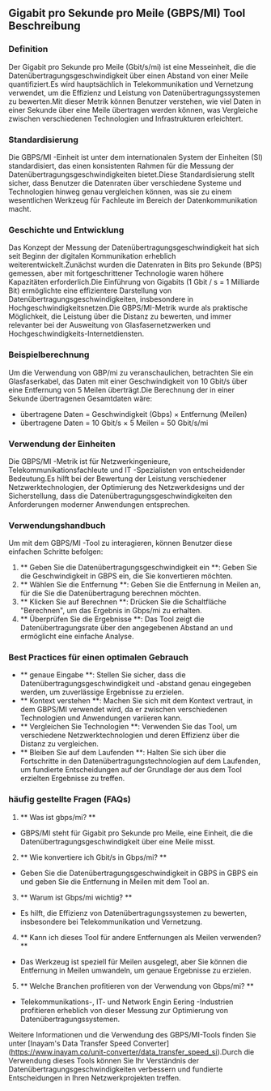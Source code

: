 ## Gigabit pro Sekunde pro Meile (GBPS/MI) Tool Beschreibung

### Definition
Der Gigabit pro Sekunde pro Meile (Gbit/s/mi) ist eine Messeinheit, die die Datenübertragungsgeschwindigkeit über einen Abstand von einer Meile quantifiziert.Es wird hauptsächlich in Telekommunikation und Vernetzung verwendet, um die Effizienz und Leistung von Datenübertragungssystemen zu bewerten.Mit dieser Metrik können Benutzer verstehen, wie viel Daten in einer Sekunde über eine Meile übertragen werden können, was Vergleiche zwischen verschiedenen Technologien und Infrastrukturen erleichtert.

### Standardisierung
Die GBPS/MI -Einheit ist unter dem internationalen System der Einheiten (SI) standardisiert, das einen konsistenten Rahmen für die Messung der Datenübertragungsgeschwindigkeiten bietet.Diese Standardisierung stellt sicher, dass Benutzer die Datenraten über verschiedene Systeme und Technologien hinweg genau vergleichen können, was sie zu einem wesentlichen Werkzeug für Fachleute im Bereich der Datenkommunikation macht.

### Geschichte und Entwicklung
Das Konzept der Messung der Datenübertragungsgeschwindigkeit hat sich seit Beginn der digitalen Kommunikation erheblich weiterentwickelt.Zunächst wurden die Datenraten in Bits pro Sekunde (BPS) gemessen, aber mit fortgeschrittener Technologie waren höhere Kapazitäten erforderlich.Die Einführung von Gigabits (1 Gbit / s = 1 Milliarde Bit) ermöglichte eine effizientere Darstellung von Datenübertragungsgeschwindigkeiten, insbesondere in Hochgeschwindigkeitsnetzen.Die GBPS/MI-Metrik wurde als praktische Möglichkeit, die Leistung über die Distanz zu bewerten, und immer relevanter bei der Ausweitung von Glasfasernetzwerken und Hochgeschwindigkeits-Internetdiensten.

### Beispielberechnung
Um die Verwendung von GBP/mi zu veranschaulichen, betrachten Sie ein Glasfaserkabel, das Daten mit einer Geschwindigkeit von 10 Gbit/s über eine Entfernung von 5 Meilen überträgt.Die Berechnung der in einer Sekunde übertragenen Gesamtdaten wäre:
- übertragene Daten = Geschwindigkeit (Gbps) × Entfernung (Meilen)
- übertragene Daten = 10 Gbit/s × 5 Meilen = 50 Gbit/s/mi

### Verwendung der Einheiten
Die GBPS/MI -Metrik ist für Netzwerkingenieure, Telekommunikationsfachleute und IT -Spezialisten von entscheidender Bedeutung.Es hilft bei der Bewertung der Leistung verschiedener Netzwerktechnologien, der Optimierung des Netzwerkdesigns und der Sicherstellung, dass die Datenübertragungsgeschwindigkeiten den Anforderungen moderner Anwendungen entsprechen.

### Verwendungshandbuch
Um mit dem GBPS/MI -Tool zu interagieren, können Benutzer diese einfachen Schritte befolgen:
1. ** Geben Sie die Datenübertragungsgeschwindigkeit ein **: Geben Sie die Geschwindigkeit in GBPS ein, die Sie konvertieren möchten.
2. ** Wählen Sie die Entfernung **: Geben Sie die Entfernung in Meilen an, für die Sie die Datenübertragung berechnen möchten.
3. ** Klicken Sie auf Berechnen **: Drücken Sie die Schaltfläche "Berechnen", um das Ergebnis in Gbps/mi zu erhalten.
4. ** Überprüfen Sie die Ergebnisse **: Das Tool zeigt die Datenübertragungsrate über den angegebenen Abstand an und ermöglicht eine einfache Analyse.

### Best Practices für einen optimalen Gebrauch
- ** genaue Eingabe **: Stellen Sie sicher, dass die Datenübertragungsgeschwindigkeit und -abstand genau eingegeben werden, um zuverlässige Ergebnisse zu erzielen.
- ** Kontext verstehen **: Machen Sie sich mit dem Kontext vertraut, in dem GBPS/MI verwendet wird, da er zwischen verschiedenen Technologien und Anwendungen variieren kann.
- ** Vergleichen Sie Technologien **: Verwenden Sie das Tool, um verschiedene Netzwerktechnologien und deren Effizienz über die Distanz zu vergleichen.
- ** Bleiben Sie auf dem Laufenden **: Halten Sie sich über die Fortschritte in den Datenübertragungstechnologien auf dem Laufenden, um fundierte Entscheidungen auf der Grundlage der aus dem Tool erzielten Ergebnisse zu treffen.

### häufig gestellte Fragen (FAQs)

1. ** Was ist gbps/mi? **
- GBPS/MI steht für Gigabit pro Sekunde pro Meile, eine Einheit, die die Datenübertragungsgeschwindigkeit über eine Meile misst.

2. ** Wie konvertiere ich Gbit/s in Gbps/mi? **
- Geben Sie die Datenübertragungsgeschwindigkeit in GBPS in GBPS ein und geben Sie die Entfernung in Meilen mit dem Tool an.

3. ** Warum ist Gbps/mi wichtig? **
- Es hilft, die Effizienz von Datenübertragungssystemen zu bewerten, insbesondere bei Telekommunikation und Vernetzung.

4. ** Kann ich dieses Tool für andere Entfernungen als Meilen verwenden? **
- Das Werkzeug ist speziell für Meilen ausgelegt, aber Sie können die Entfernung in Meilen umwandeln, um genaue Ergebnisse zu erzielen.

5. ** Welche Branchen profitieren von der Verwendung von Gbps/mi? **
- Telekommunikations-, IT- und Network Engin Eering -Industrien profitieren erheblich von dieser Messung zur Optimierung von Datenübertragungssystemen.

Weitere Informationen und die Verwendung des GBPS/MI-Tools finden Sie unter [Inayam's Data Transfer Speed ​​Converter] (https://www.inayam.co/unit-converter/data_transfer_speed_si).Durch die Verwendung dieses Tools können Sie Ihr Verständnis der Datenübertragungsgeschwindigkeiten verbessern und fundierte Entscheidungen in Ihren Netzwerkprojekten treffen.